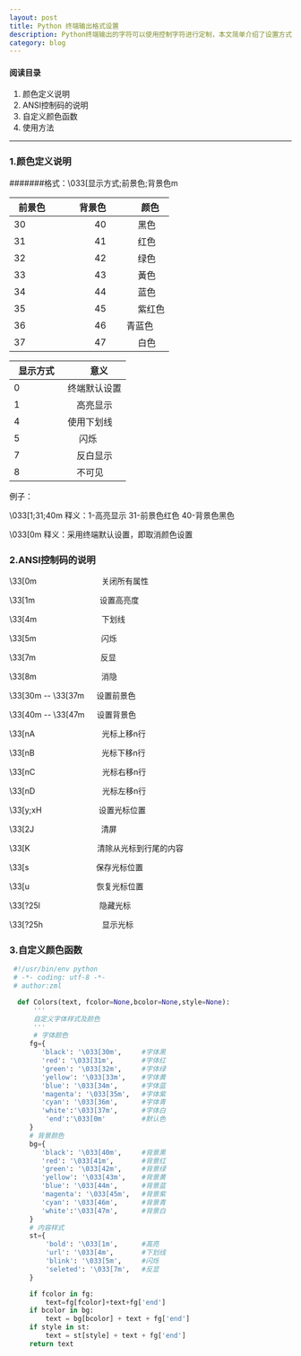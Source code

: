 ```yaml
---
layout: post
title: Python 终端输出格式设置
description: Python终端输出的字符可以使用控制字符进行定制，本文简单介绍了设置方式和格式定义。
category: blog
---
```





#### 阅读目录

1. 颜色定义说明
2. ANSI控制码的说明
3. 自定义颜色函数
4. 使用方法

***

### 1.颜色定义说明

#######格式：\033[显示方式;前景色;背景色m

|前景色　|　背景色　|　颜色 |
|-------|---------|-------|
|30 |　　　　40 　|　 黑色|
|31 |　　　　41 　|　 红色|
|32 |　　　　42 　|　 绿色|
|33 |　　　　43 　|　 黃色|
|34 |　　　　44 　|　 蓝色|
|35 |　　　　45 　|　 紫红色|
|36 |　　　　46 　|   青蓝色|
|37 |　　　　47   |　 白色|

|显示方式　|　意义|
|--------|--------|
|0 　　　|终端默认设置|
|1 　　　|　高亮显示|
|4 　　  |使用下划线|
|5 　　　|　 闪烁   |
|7 　　　|　反白显示|
|8 　　　|　不可见  |

例子：

\033[1;31;40m 释义：1-高亮显示 31-前景色红色 40-背景色黑色

\033[0m  释义：采用终端默认设置，即取消颜色设置

### 2.ANSI控制码的说明

\33[0m 　　　　　　　　关闭所有属性

\33[1m 　　　　　　　　设置高亮度

\33[4m 　　　　　　　　下划线

\33[5m 　　　　　　　　闪烁

\33[7m 　　　　　　　　反显

\33[8m 　　　　　　　　消隐

\33[30m -- \33[37m 　 设置前景色

\33[40m -- \33[47m 　 设置背景色

\33[nA 　　　　　　　　 光标上移n行

\33[nB 　　　　　　　　 光标下移n行

\33[nC 　　　　　　　　 光标右移n行

\33[nD 　　　　　　　　 光标左移n行

\33[y;xH　　　　　　　  设置光标位置

\33[2J 　　　　　　　　  清屏

\33[K 　　　　　　　　   清除从光标到行尾的内容

\33[s 　　　　　　　　   保存光标位置

\33[u 　　　　　　　　   恢复光标位置

\33[?25l 　　　　　　　  隐藏光标

\33[?25h 　　　　　　　 显示光标


### 3.自定义颜色函数


```python
 #!/usr/bin/env python
 # -*- coding: utf-8 -*-
 # author:zml

  def Colors(text, fcolor=None,bcolor=None,style=None):
      '''
      自定义字体样式及颜色
      '''
      # 字体颜色
     fg={
        'black': '\033[30m',     #字体黑
        'red': '\033[31m',       #字体红
        'green': '\033[32m',     #字体绿
        'yellow': '\033[33m',    #字体黄
        'blue': '\033[34m',      #字体蓝
        'magenta': '\033[35m',   #字体紫
        'cyan': '\033[36m',      #字体青
        'white':'\033[37m',      #字体白
         'end':'\033[0m'         #默认色
     }
     # 背景颜色
     bg={
        'black': '\033[40m',     #背景黑
        'red': '\033[41m',       #背景红
        'green': '\033[42m',     #背景绿
        'yellow': '\033[43m',    #背景黄
        'blue': '\033[44m',      #背景蓝
        'magenta': '\033[45m',   #背景紫
        'cyan': '\033[46m',      #背景青
        'white':'\033[47m',      #背景白
     }
     # 内容样式
     st={
         'bold': '\033[1m',      #高亮
         'url': '\033[4m',       #下划线
         'blink': '\033[5m',     #闪烁
         'seleted': '\033[7m',   #反显
     }

     if fcolor in fg:
         text=fg[fcolor]+text+fg['end']
     if bcolor in bg:
         text = bg[bcolor] + text + fg['end']
     if style in st:
         text = st[style] + text + fg['end']
     return text
```
